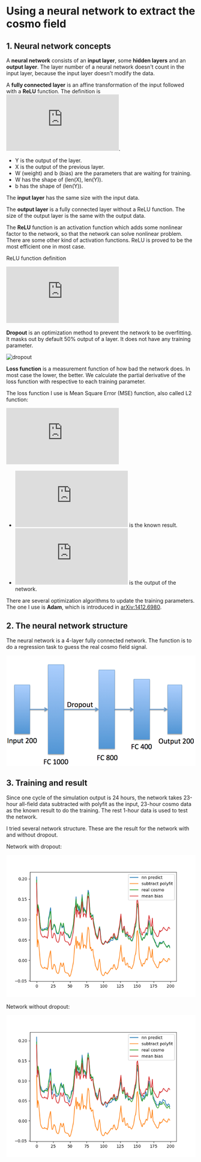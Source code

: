# Using a neural network to extract the cosmo field

## 1. Neural network concepts

A **neural network** consists of an **input layer**, some **hidden layers** and an **output layer**. The layer number of a neural network doesn't count in the input layer, because the input layer doesn't modify the data.

A **fully connected layer** is an affine transformation of the input followed with a **ReLU** function. The definition is ![fc_def](http://latex.codecogs.com/svg.latex?Y%3DReLU%28XW%2Bb%29).

 - Y is the output of the layer.
 - X is the output of the previous layer.
 - W (weight) and b (bias) are the parameters that are waiting for training.
 - W has the shape of (len(X), len(Y)).
 - b has the shape of (len(Y)).

The **input layer** has the same size with the input data.

The **output layer** is a fully connected layer without a ReLU function. The size of the output layer is the same with the output data.

The **ReLU** function is an activation function which adds some nonlinear factor to the network, so that the network can solve nonlinear problem. There are some other kind of activation functions. ReLU is proved to be the most efficient one in most case.

ReLU function definition

![relu_def](http://latex.codecogs.com/svg.latex?f%28x%29%3D%7B%5Cbegin%7Bcases%7Dx%26%7B%5Cmbox%7Bif%20%7Dx%3E0%5C%5C0%26%7B%5Cmbox%7Botherwise%7D%7D%5Cend%7Bcases%7D%7D)

**Dropout** is an optimization method to prevent the network to be overfitting. It masks out by default 50% output of a layer. It does not have any training parameter.

![dropout](https://cdn-images-1.medium.com/max/1200/1*iWQzxhVlvadk6VAJjsgXgg.png)

**Loss function** is a measurement function of how bad the network does. In most case the lower, the better. We calculate the partial derivative of the loss function with respective to each training parameter.

The loss function I use is Mean Square Error (MSE) function, also called L2 function:

![loss_func](http://latex.codecogs.com/svg.latex?MSE%3D%7B%5Cfrac%7B1%7D%7Bn%7D%7D%5Csum%20_%7Bi%3D1%7D%5E%7Bn%7D%28Y_%7Bi%7D-%7B%5Chat%20%7BY_%7Bi%7D%7D%7D%29%5E%7B2%7D)

 - ![y](http://latex.codecogs.com/svg.latex?Y_i) is the known result.
 - ![y](http://latex.codecogs.com/svg.latex?%5Chat%7BY%7D_i) is the output of the network.

There are several optimization algorithms to update the training parameters. The one I use is **Adam**, which is introduced in [arXiv:1412.6980](https://arxiv.org/abs/1412.6980).

## 2. The neural network structure

The neural network is a 4-layer fully connected network. The function is to do a regression task to guess the real cosmo field signal.

![structure](structure.png)

## 3. Training and result

Since one cycle of the simulation output is 24 hours, the network takes 23-hour all-field data subtracted with polyfit as the input, 23-hour cosmo data as the known result to do the training. The rest 1-hour data is used to test the network.

I tried several network structure. These are the result for the network with and without dropout.

Network with dropout:

![cosmo_nn_1](cosmo50_1.png)

Network without dropout:

![cosmo_nn](cosmo50.png)
